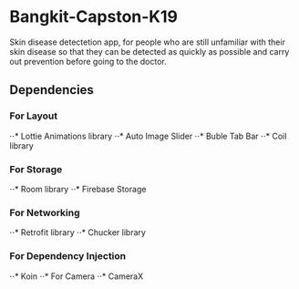# Bangkit-Capston-K19
Skin disease detectetion app, for people who are still unfamiliar with their skin disease so that they can be detected as quickly as possible and carry out prevention before going to the doctor.

## Dependencies
### For Layout
⋅⋅* Lottie Animations library
⋅⋅* Auto Image Slider
⋅⋅* Buble Tab Bar
⋅⋅* Coil library
### For Storage
⋅⋅* Room library
⋅⋅* Firebase Storage
### For Networking
⋅⋅* Retrofit library
⋅⋅* Chucker library
### For Dependency Injection
⋅⋅* Koin
⋅⋅* For Camera
⋅⋅* CameraX




